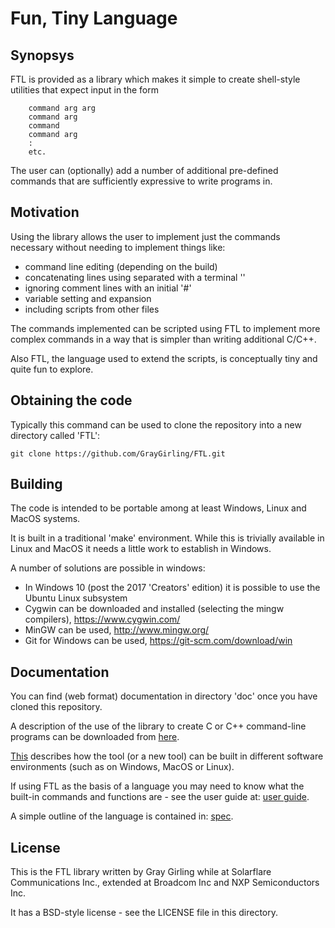 # Fun, Tiny Language

## Synopsys

FTL is provided as a library which makes it simple to create shell-style utilities that expect input in the form
```
    command arg arg
    command arg
    command
    command arg
    :
    etc.
```

The user can (optionally) add a number of additional pre-defined commands that
are sufficiently expressive to write programs in.

## Motivation

Using the library allows the user to implement just the commands necessary
without needing to implement things like:
* command line editing (depending on the build)
* concatenating lines using separated with a terminal '\'
* ignoring comment lines with an initial '#'
* variable setting and expansion
* including scripts from other files

The commands implemented can be scripted using FTL to implement more
complex commands in a way that is simpler than writing additional C/C++.

Also FTL, the language used to extend the scripts, is conceptually tiny and
quite fun to explore.

## Obtaining the code

Typically this command can be used to clone the repository into a new
directory called 'FTL':

```
git clone https://github.com/GrayGirling/FTL.git
```

## Building

The code is intended to be portable among at least Windows, Linux and MacOS
systems.

It is built in a traditional 'make' environment.  While this is
trivially available in Linux and MacOS it needs a little work to establish in
Windows.

A number of solutions are possible in windows:
* In Windows 10 (post the 2017 'Creators' edition) it is possible to use the Ubuntu Linux subsystem
* Cygwin can be downloaded and installed (selecting the mingw compilers), https://www.cygwin.com/
* MinGW can be used, http://www.mingw.org/
* Git for Windows can be used, https://git-scm.com/download/win


## Documentation

You can find (web format) documentation in directory 'doc' once you have cloned
this repository.

A description of the use of the library to create C or C++ command-line
programs can be downloaded from
[here](doc/markdown/FTL-commandline-tutorial.md).

[This](doc/markdown/FTL-build-setup.md) describes how the tool (or a new tool) can be built in different software environments (such as on Windows, MacOS or Linux).

If using FTL as the basis of a language you may need to know what the built-in
commands and functions are - see the user guide at: [user
guide](doc/pdf/FTL-user-guide.pdf).

A simple outline of the language is contained in:
[spec](doc/markdown/FTL-spec.md).

## License

This is the FTL library written by Gray Girling while at Solarflare
Communications Inc., extended at Broadcom Inc and NXP Semiconductors Inc.

It has a BSD-style license - see the LICENSE file in this directory.


